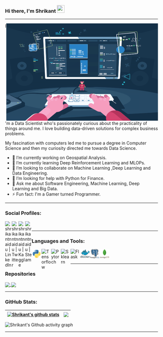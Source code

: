 ### Hi there, I'm Shrikant <img src="https://media.giphy.com/media/hvRJCLFzcasrR4ia7z/giphy.gif" height="25px" width="25px">

--- 

<!--  ![wew](https://developers.giphy.com/branch/master/static/api-c99e353f761d318322c853c03ebcf21b.gif) -->

<img align="right" alt="GIF" src="https://github.com/shrikantnaidu/shrikantnaidu/blob/master/GIF.gif" width="500" height="320" />

I'm a Data Scientist who's passionately curious about the practicality of things around me. I love building data-driven solutions for complex business problems.

My fascination with computers led me to pursue a degree in Computer Science and then my curiosity directed me towards Data Science.


- 🔭 I’m currently working on Geospatial Analysis.
- 🌱 I’m currently learning Deep Reinforcement Learning and MLOPs.
- 👯 I’m looking to collaborate on Machine Learning ,Deep Learning and Data Engineering.
- 🤔 I’m looking for help with Python for Finance.
- 💬 Ask me about Software Engineering, Machine Learning, Deep Learning and Big Data.
- ⚡ Fun fact: I'm a Gamer turned Programmer.

---

### Social Profiles:

[<img align="left" alt="shrikantnaidu | LinkedIn" width="22px" src="https://cdn.jsdelivr.net/npm/simple-icons@v3/icons/linkedin.svg" />][linkedin]
[<img align="left" alt="shrikantnaidu | Twitter" width="22px" src="https://cdn.jsdelivr.net/npm/simple-icons@v3/icons/twitter.svg" />][twitter]
<!-- [<img align="left" alt="shrikantnaidu | Instagram" width="22px" src="https://cdn.jsdelivr.net/npm/simple-icons@v3/icons/instagram.svg" />][instagram] -->
[<img align="left" alt="shrikantnaidu | Kaggle" width="22px" src="https://cdn.jsdelivr.net/npm/simple-icons@3.0.1/icons/kaggle.svg" />][kaggle]
<!-- [<img align="left" alt="shrikantnaidu | Hackerearth" width="22px" src="https://cdn.jsdelivr.net/npm/simple-icons@3.1.0/icons/hackerearth.svg" />][hackerearth]
[<img align="left" alt="shrikantnaidu | Hackerrank" width="22px" src="https://cdn.jsdelivr.net/npm/simple-icons@3.1.0/icons/hackerrank.svg" />][hackerrank] -->
[<img align="left" alt="shrikantnaidu | Steam" width="22px" src="https://cdn.jsdelivr.net/npm/simple-icons@3.1.0/icons/steam.svg" />][steam]
<br />

---

### Languages and Tools:

[<img align="left" alt="Python" width="32px" src="https://raw.githubusercontent.com/devicons/devicon/master/icons/python/python-original.svg" />][python]
[<img align="left" alt="Tensorflow" width="32px" src="https://www.vectorlogo.zone/logos/tensorflow/tensorflow-icon.svg" />][tensorflow]
[<img align="left" alt="Pytorch" width="32px" src="https://www.vectorlogo.zone/logos/pytorch/pytorch-icon.svg" />][pytorch]
[<img align="left" alt="Sklearn" width="32px" src="https://upload.wikimedia.org/wikipedia/commons/0/05/Scikit_learn_logo_small.svg" />][sklearn]
[<img align="left" alt="Flask" width="32px" src="https://www.vectorlogo.zone/logos/pocoo_flask/pocoo_flask-icon.svg" />][flask]
[<img align="left" alt="Docker" width="32px" src="https://raw.githubusercontent.com/devicons/devicon/master/icons/docker/docker-original-wordmark.svg" />][docker]
[<img align="left" alt="Postgres" width="32px" src="https://raw.githubusercontent.com/devicons/devicon/master/icons/postgresql/postgresql-original-wordmark.svg" />][postgres]
[<img align="left" alt="MongoDB" width="32px" src="https://raw.githubusercontent.com/devicons/devicon/master/icons/mongodb/mongodb-original-wordmark.svg" />][mongodb]


<br />
<br />

---
### Repositories

<!-- [![Readme Card](https://github-readme-stats.vercel.app/api/pin/?username=shrikantnaidu&repo=Deep-Learning-Nanodegree-Projects)](https://github.com/anuraghazra/github-readme-stats)

[![Readme Card](https://github-readme-stats.vercel.app/api/pin/?username=shrikantnaidu&repo=Data-Engineering-Nanodegree-Projects)](https://github.com/anuraghazra/github-readme-stats) -->

<!-- https://github.com/shrikantnaidu/Data-Engineering-Nanodegree-Projects -->

<a href="https://github.com/shrikantnaidu/Deep-Learning-Nanodegree-Projects">
  <img align="center"src="https://github-readme-stats.vercel.app/api/pin/?username=shrikantnaidu&repo=Deep-Learning-Nanodegree-Projects&theme=onedark" />
</a>
<a href="https://github.com/shrikantnaidu/Data-Engineering-Nanodegree-Projects">
  <img align="center" src="https://github-readme-stats.vercel.app/api/pin/?username=shrikantnaidu&repo=Data-Engineering-Nanodegree-Projects&theme=onedark" />
</a>

---

### GitHub Stats:


| <a href="https://github.com/shrikantnaidu/github-readme-stats"><img align="center" src="https://github-readme-stats-pi-wine.vercel.app//api?username=shrikantnaidu&show_icons=true&theme=onedark&hide_border=true&count_private=true)" alt="Shrikant's github stats" /></a> | <a href="https://github.com/shrikantnaidu/github-readme-stats"><img align="center" src="https://github-readme-streak-stats.herokuapp.com/?user=shrikantnaidu&theme=gruvbox" /></a> |
| ------------- | ------------- |

![Shrikant's Github activity graph](https://activity-graph.herokuapp.com/graph?username=shrikantnaidu&theme=gruvbox) 

---


[linkedin]: https://www.linkedin.com/in/shrikant-naidu
[kaggle]: https://www.kaggle.com/shrikantnaidu
[twitter]: https://twitter.com/sk_barcaholic
[hackerrank]: https://www.hackerearth.com/@shrikantnaidu777
[hackerearth]: https://www.hackerrank.com/shrikantnaidu777
[steam]: https://steamcommunity.com/id/shrikantnaidu/

[python]:https://www.python.org
[tensorflow]:https://www.tensorflow.org
[pytorch]:https://pytorch.org/
[sklearn]:https://scikit-learn.org/
[flask]:https://flask.palletsprojects.com/
[docker]:https://www.docker.com/
[postgres]:https://www.postgresql.org
[mongodb]:https://www.mongodb.com/

<!-- [instagram]:  -->
 
<!-- ![Views](https://komarev.com/ghpvc/?username=shrikantnaidu) -->
